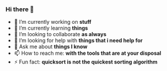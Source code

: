 ### Hi there 👋

- 🔭 I’m currently working on **stuff**
- 🌱 I’m currently learning **things**
- 👯 I’m looking to collaborate **as always**
- 🤔 I’m looking for help with **things that i need help for**
- 💬 Ask me about **things I know**
- 📫 How to reach me: **with the tools that are at your disposal**
- ⚡ Fun fact: **quicksort is not the quickest sorting algorithm**

<!--
**blackorbit1/blackorbit1** is a ✨ _special_ ✨ repository because its `README.md` (this file) appears on your GitHub profile.

Here are some ideas to get you started:

- 🔭 I’m currently working on ...
- 🌱 I’m currently learning ...
- 👯 I’m looking to collaborate on ...
- 🤔 I’m looking for help with ...
- 💬 Ask me about ...
- 📫 How to reach me: ...
- 😄 Pronouns: ...
- ⚡ Fun fact: ...
-->
